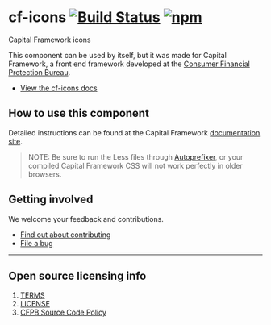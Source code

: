# cf-icons [![Build Status](https://img.shields.io/travis/cfpb/capital-framework.svg)](https://travis-ci.org/cfpb/capital-framework) [![npm](https://img.shields.io/npm/v/cf-icons.svg?style=flat-square)](https://www.npmjs.com/package/cf-icons)

Capital Framework icons

This component can be used by itself, but it was made for Capital Framework,
a front end framework developed at the
[Consumer Financial Protection Bureau](https://consumerfinance.gov).

- [View the cf-icons docs](https://cfpb.github.io/capital-framework/components/cf-icons)

## How to use this component

Detailed instructions can be found at the Capital Framework
[documentation site](https://cfpb.github.io/capital-framework/).

> NOTE: Be sure to run the Less files through
  [Autoprefixer](https://github.com/postcss/autoprefixer),
  or your compiled Capital Framework CSS will not work
  perfectly in older browsers.


## Getting involved

We welcome your feedback and contributions.

- [Find out about contributing](https://github.com/cfpb/capital-framework/blob/master/CONTRIBUTING.md)
- [File a bug](https://github.com/cfpb/capital-framework/issues/new?labels=bug)

---

## Open source licensing info
1. [TERMS](TERMS.md)
2. [LICENSE](LICENSE)
3. [CFPB Source Code Policy](https://github.com/cfpb/source-code-policy/)
